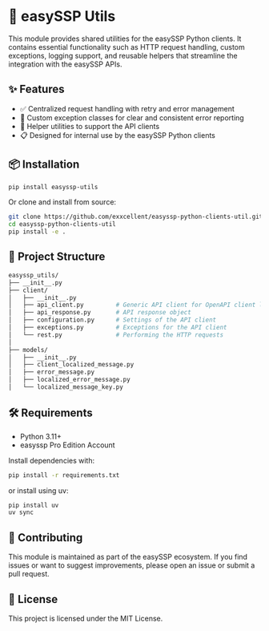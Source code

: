 # 🔧 easySSP Utils

This module provides shared utilities for the easySSP Python clients. It contains essential functionality such as HTTP
request handling, custom exceptions, logging support, and reusable helpers that streamline the integration with the
easySSP APIs.

## ✨ Features

- ✅ Centralized request handling with retry and error management
- 🚨 Custom exception classes for clear and consistent error reporting
- 🧰 Helper utilities to support the API clients
- 📋 Designed for internal use by the easySSP Python clients

## 📦 Installation

```bash
pip install easyssp-utils
```

Or clone and install from source:

```bash
git clone https://github.com/exxcellent/easyssp-python-clients-util.git
cd easyssp-python-clients-util
pip install -e .
```

## 📁 Project Structure

```bash
easyssp_utils/
├── __init__.py
├── client/
│   ├── __init__.py
│   ├── api_client.py         # Generic API client for OpenAPI client library builds
│   ├── api_response.py       # API response object
│   ├── configuration.py      # Settings of the API client
│   ├── exceptions.py         # Exceptions for the API client
│   └── rest.py               # Performing the HTTP requests
│
├── models/
│   ├── __init__.py
│   ├── client_localized_message.py       
│   ├── error_message.py        
│   ├── localized_error_message.py        
│   └── localized_message_key.py          
```

## 🛠️ Requirements

- Python 3.11+
- easyssp Pro Edition Account

Install dependencies with:

```bash
pip install -r requirements.txt
```

or install using uv:

```bash
pip install uv
uv sync
```

## 🤝 Contributing

This module is maintained as part of the easySSP ecosystem. If you find issues or want to suggest improvements, please
open an issue or submit a pull request.

## 📄 License

This project is licensed under the MIT License.
